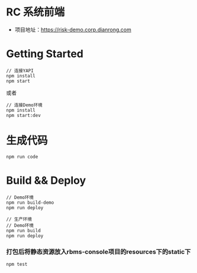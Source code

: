 # RC 系统前端
* 项目地址：https://risk-demo.corp.dianrong.com

# Getting Started
```
// 连接YAPI 
npm install
npm start
```
或者
```
// 连接Demo环境
npm install
npm start:dev
```
# 生成代码
```sh
npm run code
```

# Build && Deploy
```
// Demo环境
npm run build-demo
npm run deploy
```

```
// 生产环境
// Demo环境
npm run build
npm run deploy
```
### 打包后将静态资源放入rbms-console项目的resources下的static下

```
npm test
```
